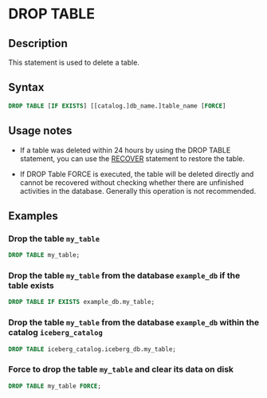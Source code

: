 # DROP TABLE

## Description

This statement is used to delete a table.

## Syntax

```SQL
DROP TABLE [IF EXISTS] [[catalog.]db_name.]table_name [FORCE]
```

## Usage notes

- If a table was deleted within 24 hours by using the DROP TABLE statement, you can use the [RECOVER](../data-definition/RECOVER.md) statement to restore the table.

- If DROP Table FORCE is executed, the table will be deleted directly and cannot be recovered without checking whether there are unfinished activities in the database. Generally this operation is not recommended.

## Examples

### Drop the table `my_table`

```SQL
DROP TABLE my_table;
```

### Drop the table `my_table` from the database `example_db` if the table exists

```SQL
DROP TABLE IF EXISTS example_db.my_table;
```

### Drop the table `my_table` from the database `example_db` within the catalog `iceberg_catalog`

```SQL
DROP TABLE iceberg_catalog.iceberg_db.my_table;
```

### Force to drop the table `my_table` and clear its data on disk

```SQL
DROP TABLE my_table FORCE;
```
